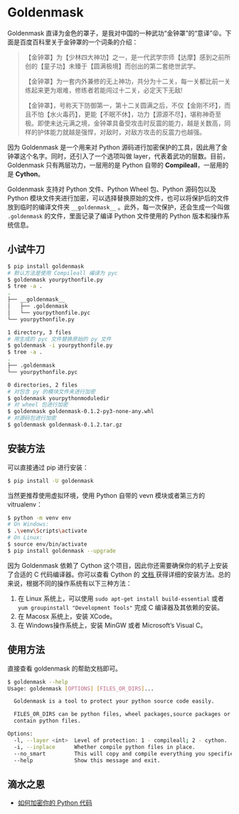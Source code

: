 # Goldenmask

Goldenmask 直译为金色的罩子，是我对中国的一种武功“金钟罩”的“意译”😝。下面是百度百科里关于金钟罩的一个词条的介绍：

> 【金钟罩】为【少林四大神功】之一，是一代武学宗师【达摩】感到之前所创的【童子功】未臻于【圆满极境】而创出的第二套绝世武学。
>
> 【金钟罩】为一套内外兼修的无上神功，共分为十二关，每一关都比前一关练起来更为艰难，修练者若能闯过十二关，必定天下无敌!
>
> 【金钟罩】，号称天下防御第一，第十二关圆满之后，不仅【金刚不坏】，而且不怕【水火毒药】，更能【不眠不休】，功力【源源不尽】，堪称神奇至极。即使未达元满之境，金钟罩具备受攻击时反震的能力，越是关数高，同样的护体能力就越是强悍，对敌时，对敌方攻击的反震力也越强。

因为 Goldenmask 是一个用来对 Python 源码进行加密保护的工具，因此用了金钟罩这个名字。同时，还引入了一个选项叫做 layer，代表着武功的层数。目前，Goldenmask 只有两层功力，一层用的是 Python 自带的 **Compileall**，一层用的是 **Cython**。

Goldenmask 支持对 Python 文件、Python Wheel 包、Python 源码包以及 Python 模块文件夹进行加密，可以选择替换原始的文件，也可以将保护后的文件放到临时的编译文件夹 `__goldenmask__` 。此外，每一次保护，还会生成一个叫做 `.goldenmask` 的文件，里面记录了编译 Python 文件使用的 Python 版本和操作系统信息。

## 小试牛刀

```bash
$ pip install goldenmask
# 默认方法是使用 Compileall 编译为 pyc
$ goldenmask yourpythonfile.py
$ tree -a .
.
├── __goldenmask__
│   ├── .goldenmask
│   └── yourpythonfile.pyc
└── yourpythonfile.py

1 directory, 3 files
# 用生成的 pyc 文件替换原始的 py 文件
$ goldenmask -i yourpythonfile.py
$ tree -a .
.
├── .goldenmask
└── yourpythonfile.pyc

0 directories, 2 files
# 对包含 py 的模块文件夹进行加密
$ goldenmask yourpythonmoduledir
# 对 wheel 包进行加密
$ goldenmask goldenmask-0.1.2-py3-none-any.whl
# 对源码包进行加密
$ goldenmask goldenmask-0.1.2.tar.gz
```

## 安装方法

可以直接通过 pip 进行安装：

```bash
$ pip install -U goldenmask
```

当然更推荐使用虚拟环境，使用 Python 自带的 vevn 模块或者第三方的 vitrualenv：

```bash
$ python -m venv env
# On Windows:
$ .\venv\Scripts\activate
# On Linux:
$ source env/bin/activate
$ pip install goldenmask --upgrade
```

因为 Goldenmask 依赖了 Cython 这个项目，因此你还需要确保你的机子上安装了合适的 C 代码编译器。你可以查看 Cython 的 [文档 ](https://cython.readthedocs.io/en/latest/src/quickstart/install.html)获得详细的安装方法。总的来说，根据不同的操作系统有以下三种方法：

1. 在 Linux 系统上，可以使用 `sudo apt-get install build-essential` 或者 `yum groupinstall "Development Tools"` 完成 C 编译器及其依赖的安装。
2. 在 Macosx 系统上，安装 XCode。
3. 在 Windows操作系统上，安装 MinGW 或者 Microsoft’s Visual C。

## 使用方法

直接查看 goldenmask 的帮助文档即可。

```bash
$ goldenmask --help
Usage: goldenmask [OPTIONS] [FILES_OR_DIRS]...

  Goldenmask is a tool to protect your python source code easily.

  FILES_OR_DIRS can be python files, wheel packages,source packages or dirs
  contain python files.

Options:
  -l, --layer <int>  Level of protection: 1 - compileall; 2 - cython.
  -i, --inplace      Whether compile python files in place.
  --no_smart         This will copy and compile everything you specified.
  --help             Show this message and exit.
```

## 滴水之恩

- [如何加密你的 Python 代码](https://prodesire.cn/2019/01/06/%E5%A6%82%E4%BD%95%E5%8A%A0%E5%AF%86%E4%BD%A0%E7%9A%84-Python-%E4%BB%A3%E7%A0%81-%E2%80%94%E2%80%94-%E8%AE%B0-PyCon-China-2018-%E7%9A%84%E4%B8%80%E6%AC%A1%E5%88%86%E4%BA%AB/)